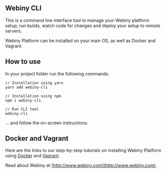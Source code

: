 Webiny CLI
----------

This is a command line interface tool to manage your Webiny platform setup, run builds, watch code for changes and deploy
your setup to remote servers.

Webiny Platform can be installed on your main OS, as well as Docker and Vagrant.

## How to use
In your project folder run the following commands:
```
// Installation using yarn
yarn add webiny-cli

// Installation using npm
npm i webiny-cli

// Run CLI tool
webiny-cli
```
... and follow the on-screen instructions.

## Docker and Vagrant
Here are the links to our step-by-step tutorials on installing Webiny Platform using [Docker](https://www.webiny.com/hub/tutorials/installing-webiny-with-docker) and [Vagrant](https://www.webiny.com/hub/tutorials/installing-webiny-on-vagrant).
 
Read about Webiny at [http://www.webiny.com](http://www.webiny.com).